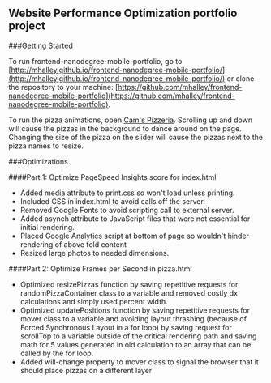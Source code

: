 ## Website Performance Optimization portfolio project

###Getting Started

To run frontend-nanodegree-mobile-portfolio, go to [http://mhalley.github.io/frontend-nanodegree-mobile-portfolio/](http://mhalley.github.io/frontend-nanodegree-mobile-portfolio/) or clone the repository to your machine: [https://github.com/mhalley/frontend-nanodegree-mobile-portfolio](https://github.com/mhalley/frontend-nanodegree-mobile-portfolio).

To run the pizza animations, open [Cam's Pizzeria](http://mhalley.github.io/frontend-nanodegree-mobile-portfolio/views/pizza.html). Scrolling up and down will cause the pizzas in the background to dance around on the page. Changing the size of the pizza on the slider will cause the pizzas next to the pizza names to resize.


###Optimizations

####Part 1: Optimize PageSpeed Insights score for index.html

- Added media attribute to print.css so won't load unless printing.
- Included CSS in index.html to avoid calls off the server.
- Removed Google Fonts to avoid scripting call to external server.
- Added asynch attribute to JavaScript files that were not essential for initial rendering.
- Placed Google Analytics script at bottom of page so wouldn't hinder rendering of above fold content 
- Resized large photos to needed dimensions.

####Part 2: Optimize Frames per Second in pizza.html
- Optimized resizePizzas function by saving repetitive requests for randomPizzaContainer class to a variable and removed costly dx calculations and simply used percent width.
- Optimized updatePositions function by saving repetitive requests for mover class to a variable and avoiding layout thrashing (because of Forced Synchronous Layout in a for loop) by saving request for scrollTop to a variable outside of the critical rendering path and saving math for 5 values generated in old calculation to an array that can be called by the for loop.
- Added will-change property to mover class to signal the browser that it should place pizzas on a different layer